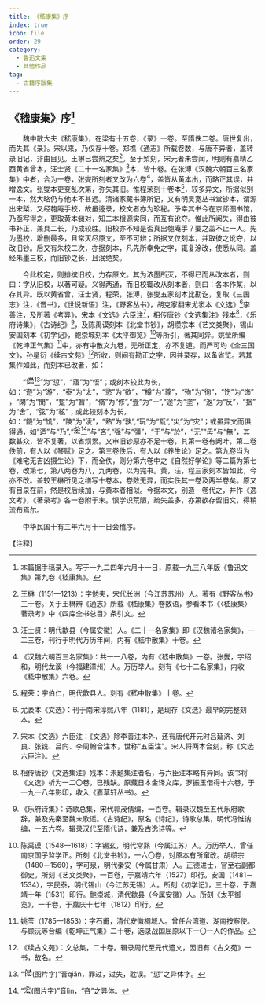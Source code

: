 ```yaml
---
title: 《嵇康集》序
index: true
icon: file
order: 29
category:
  - 鲁迅文集
  - 其他作品
tag:  
  - 古籍序跋集
---
```


## 《嵇康集》序[^1]

　　魏中散大夫《嵇康集》，在梁有十五卷，《录》一卷。至隋佚二卷。唐世复出，而失其《录》。宋以来，乃仅存十卷。郑樵《通志》所载卷数，与唐不异者，盖转录旧记，非由目见。王楙已尝辨之矣[^2]。至于椠刻，宋元者未尝闻，明则有嘉靖乙酉黄省曾本，汪士贤《二十一名家集》[^3]本，皆十卷。在张溥《汉魏六朝百三名家集》中者，合为一卷，张燮所刻者又改为六卷[^4]，盖皆从黄本出，而略正其误，并增逸文。张燮本更变乱次第，弥失其旧。惟程荣刻十卷本[^5]，较多异文，所据似别一本，然大略仍与他本不甚远。清诸家藏书簿所记，又有明吴宽丛书堂钞本，谓源出宋椠，又经匏庵手校，故虽迻录，校文者亦为珍秘。予幸其书今在京师图书馆，乃亟写得之，更取黄本雠对，知二本根源实同，而互有讹夺。惟此所阙失，得由彼书补正，兼具二长，乃成较胜。旧校亦不知是否真出匏庵手？要之盖不止一人。先为墨校，增删最多，且常灭尽原文，至不可辨；所据又仅刻本，并取彼之讹夺，以改旧钞。后又有朱校二次，亦据刻本，凡先所幸免之字，辄复涂改，使悉从同。盖经朱墨三校，而旧钞之长，且泯绝矣。

　　今此校定，则排摈旧校，力存原文。其为浓墨所灭，不得已而从改本者，则曰：字从旧校，以著可疑。义得两通，而旧校辄改从刻本者，则曰：各本作某，以存其异。既以黄省曾，汪士贤，程荣，张溥，张燮五家刻本比勘讫，复取《三国志》注，《晋书》，《世说新语》注，《野客丛书》，胡克家翻宋尤袤本《文选》[^6]李善注，及所著《考异》，宋本《文选》六臣注[^7]，相传唐钞《文选集注》残本[^8]，《乐府诗集》，《古诗纪》[^9]，及陈禹谟刻本《北堂书钞》，胡缵宗本《艺文类聚》，锡山安国刻本《初学记》，鲍崇城刻本《太平御览》[^10]等所引，著其同异。姚莹所编《乾坤正气集》[^11]中，亦有中散文九卷，无所正定，亦不复道。而严可均《全三国文》，孙星衍《续古文苑》[^12]所收，则间有勘正之字，因并录存，以备省览。若其集作如此，而刻本已改者，如：

　　“![alt text](qian1.gif)[^13]”为“愆”，“寤”为“悟”；或刻本较此为长，如：“遊”为“游”，“泰”为“太”，“慾”为“欲”，“樽”为“尊”，“殉”为“徇”，“饬”为“饰”，“閑”为“閒”，“蹔”为“暂”，“脩”为“修”,“壹”为“一”,“途”为“塗”，“返”为“反”，“捨”为“舍”，“弦”为“絃”；或此较刻本为长，如：“饑”为“饥”，“陵”为“淩”，“熟”为“孰”,“玩”为“翫”,“災”为“灾”；或虽异文而俱得通，如“迺”与“乃”,“![alt text](lin4.gif)[^14]”与“吝”,“强”与“彊”，“于”与“於”，“无”“毋”与“無”，其数甚众，皆不复著，以省烦累。又审旧钞原亦不足十卷，其第一卷有阙叶，第二卷佚前，有人以《琴赋》足之。第三卷佚后，有人以《养生论》足之。第九卷当为《难宅无吉凶摄生论》下，而全佚，则分第六卷中之《自然好学论》等二篇为第七卷，改第七，第八两卷为八，九两卷，以为完书。黄，汪，程三家刻本皆如此，今亦不改。盖较王楙所见之缮写十卷本，卷数无异，而实佚其一卷及两半卷矣。原又有目录在前，然是校后续加，与黄本者相似。今据本文，别造一卷代之，并作《逸文考》，《著录考》各一卷附于末。恨学识荒陋，疏失盖多，亦第欲存留旧文，得稍流布焉尔。

　　中华民国十有三年六月十一日会稽序。

【注释】

[^1]: 本篇据手稿录入。写于一九二四年六月十一日，原载一九三八年版《鲁迅文集》第九卷《嵇康集》。

[^2]: 王楙（1151—1213）：字勉夫，宋代长洲（今江苏苏州）人。著有《野客丛书》三十卷。关于王楙辨《通志》所载《嵇康集》卷数语，参看本书《〈嵇康集〉著录考》中《四库全书总目》条引文。

[^3]: 汪士贤：明代歙县（今属安徽）人。《二十一名家集》即《汉魏诸名家集》，一二三卷，刊行于明代万历年间，内有《嵇中散集》十卷。

[^4]: 《汉魏六朝百三名家集》：共一一八卷，内有《嵇中散集》一卷。张燮，字绍和，明代龙溪（今福建漳州）人。万历举人。刻有《七十二名家集》，内收《嵇中散集》六卷。

[^5]: 程荣：字伯仁，明代歙县人。刻有《嵇中散集》十卷。

[^6]: 尤袤本《文选》：刊于南宋淳熙八年（1181），是现存《文选》最早的完整刻本。

[^7]: 宋本《文选》六臣注：《文选》除李善注本外，还有唐代开元时吕延济、刘良、张铣、吕向、李周翰合注本，世称“五臣注”。宋人将两本合刻，称《文选六臣注》。

[^8]: 相传唐钞《文选集注》残本：未题集注者名，与六臣注本略有异同。该书将《文选》析为一二〇卷，已残缺。原藏日本金译文库，罗振玉借得十六卷，于一九一八年影印，收入《嘉草轩丛书》。

[^9]: 《乐府诗集》：诗歌总集，宋代郭茂倩编，一百卷。辑录汉魏至五代乐府歌辞，兼及先秦至魏末歌谣。《古诗纪》，原名《诗纪》，诗歌总集，明代冯惟讷编，一五六卷。辑录汉代至隋代诗，兼及古逸诗等。

[^10]: 陈禹谟（1548—1618）：字锡玄，明代常熟（今属江苏）人。万历举人，曾任南京国子监学正。所刻《北堂书钞》，一六〇卷，对原本有所窜改。胡缵宗（1480－1560），字可泉，明代秦安（今属甘肃）人。正德进士，官至右副都御史。所刻《艺文类聚》，一百卷，于嘉靖六年（1527）印行。安国（1481－1534），字民泰，明代锡山（今江苏无锡）人。所刻《初学记》，三十卷，于嘉靖十年（1531）印行。鲍崇城，清代歙县（今属安徽）人。所刻《太平御览》，一千卷，于嘉庆十七年（1812）印行。

[^11]: 姚莹（1785—1853）：字石甫，清代安徽桐城人。曾任台湾道、湖南按察使。与顾沅等合编《乾坤正气集》二十卷，选录战国屈原以下一〇一人的作品。

[^12]: 《续古文苑》：文总集，二十卷。辑录周代至元代遗文，因旧有《古文苑》一书，故名。

[^13]: “![alttext](qian1.gif)(图片字)”音qiān，罪过，过失，耽误。“愆”之异体字。

[^14]: “![alttext](lin4.gif)(图片字)”音lìn，“吝”之异体。
